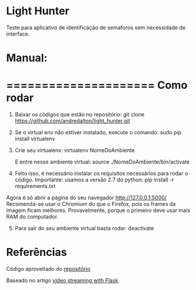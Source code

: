 Light Hunter
=====================

Teste para aplicativo de identificação de semaforos sem necessidade de interface.


Manual:
=====================

=====================
Como rodar
=====================

1. Baixar os códigos que estão no repositório: 
   git clone https://github.com/andredalton/light_hunter.git

2. Se o virtual env não estiver instalado, execute o comando:
   sudo pip install virtualenv

3. Crie seu virtualenv:
   virtualenv NomeDoAmbiente

   E entre nesse ambiente virtual:
   source ./NomeDoAmbiente/bin/activate


4. Feito isso, é necessário instalar os requisitos necessários
   para rodar o código. Importante: usamos a versão 2.7 do python:
   pip install -r requirements.txt
   

Agora é só abrir a página do seu navegador http://127.0.0.1:5000/
Recomenda-se usar o Chromium do que o Firefox, pois os frames da imagem ficam
melhores. Provavelmente, porque o primeiro deve usar mais RAM do computador.

 5. Para sair do seu ambiente virtual basta rodar:
    deactivate


Referências
=====================

Código aproveitado do [repositório](http://github.com/miguelgrinberg/flask-video-streaming) 

Baseado no artigo [video streaming with Flask](http://blog.miguelgrinberg.com/post/video-streaming-with-flask).
